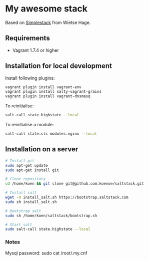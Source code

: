 # My awesome stack
Based on [Simplestack](https://github.com/wietsehage/simplestack) from Wietse Hage.

## Requirements

* Vagrant 1.7.4 or higher

## Installation for local development

Install following plugins:

```sh
vagrant plugin install vagrant-env
vagrant plugin install salty-vagrant-grains
vagrant plugin install vagrant-dnsmasq
```

To reinitialise:

```sh
salt-call state.highstate --local
```

To reinitialise a module:

```sh
salt-call state.sls modules.nginx --local
```

## Installation on a server
```sh
# Install git
sudo apt-get update
sudo apt-get install git

# Clone repository
cd /home/koen && git clone git@github.com:koenoe/saltstack.git

# Install salt
wget -O install_salt.sh https://bootstrap.saltstack.com
sudo sh install_salt.sh

# Bootstrap salt
sudo sh /home/koen/saltstack/bootstrap.sh

# Start salt
sudo salt-call state.highstate --local
```

### Notes ###

Mysql password: sudo cat /root/.my.cnf
